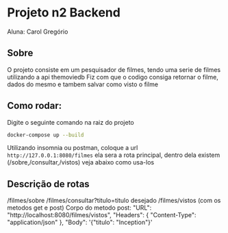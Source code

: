 # Projeto n2 Backend
Aluna: Carol Gregório

## Sobre
O projeto consiste em um pesquisador de filmes, tendo uma serie de filmes utilizando a api themoviedb
Fiz com que o codigo consiga retornar o filme, dados do mesmo e tambem salvar como visto o filme

## Como rodar:
Digite o seguinte comando na raiz do projeto

```bash 
docker-compose up --build
```

Utilizando insomnia ou postman, coloque a url ``` http://127.0.0.1:8080/filmes ```
ela sera a rota principal, dentro dela existem (/sobre,/consultar,/vistos)
veja abaixo como usa-los

## Descrição de rotas
/filmes/sobre
/filmes/consultar?titulo=titulo desejado
/filmes/vistos (com os metodos get e post)
Corpo do metodo post:
                "URL": "http://localhost:8080/filmes/vistos",
                "Headers": {
                    "Content-Type": "application/json"
                },
                "Body": '{"titulo": "Inception"}'

